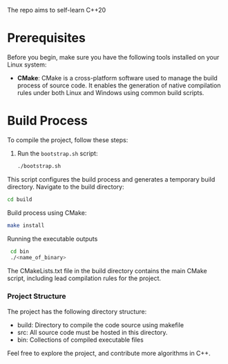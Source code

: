 The repo aims to self-learn C++20 

# Prerequisites

Before you begin, make sure you have the following tools installed on your Linux system:

- **CMake**: CMake is a cross-platform software used to manage the build process of source code. It enables the generation of native compilation rules under both Linux and Windows using common build scripts.

# Build Process

To compile the project, follow these steps:

1. Run the `bootstrap.sh` script:

   ```bash
   ./bootstrap.sh
   ```

This script configures the build process and generates a temporary build directory. Navigate to the build directory:

  ```bash
  cd build
  ```

Build process using CMake:

   ```bash
   make install
  ```

Running the executable outputs
  ```bash
   cd bin
   ./<name_of_binary>
  ```

The CMakeLists.txt file in the build directory contains the main CMake script, including lead compilation rules for the project.

### Project Structure
The project has the following directory structure:

* build: Directory to compile the code source using makefile
* src: All source code must be hosted in this directory.
* bin: Collections of compiled executable files


Feel free to explore the project, and contribute more algorithms in C++.